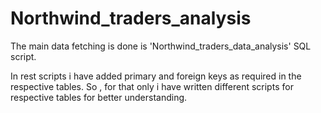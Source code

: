 # Northwind_traders_analysis

The main data fetching is done is 'Northwind_traders_data_analysis' SQL script.

In rest scripts i have added primary and foreign keys as required in the respective tables.
So , for that only i have written different scripts for respective tables for better understanding.
